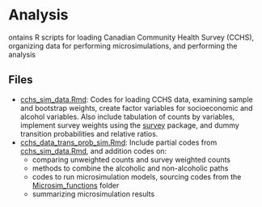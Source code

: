 # Analysis

ontains R scripts for loading Canadian Community Health Survey (CCHS), organizing data for performing microsimulations, and performing the analysis

## Files

* [cchs_sim_data.Rmd](cchs_sim_data.Rmd): Codes for loading CCHS data, examining sample and bootstrap weights, create factor variables for socioeconomic and alcohol variables. Also include tabulation of counts by variables, implement survey weights using the [survey](survey) package, and dummy transition probabilities and relative ratios.
* [cchs_data_trans_prob_sim.Rmd](cchs_data_trans_prob_sim.Rmd): Include partial codes from [cchs_sim_data.Rmd](cchs_sim_data.Rmd), and addition codes on:
  * comparing unweighted counts and survey weighted counts
  * methods to combine the alcoholic and non-alcoholic paths
  * codes to run microsimulation models, sourcing codes from the [Microsim_functions](../Microsim_functions) folder
  * summarizing microsimulation results
